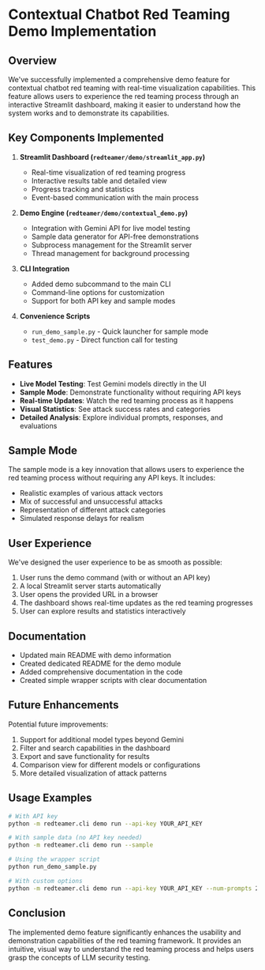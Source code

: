 # Contextual Chatbot Red Teaming Demo Implementation

## Overview

We've successfully implemented a comprehensive demo feature for contextual chatbot red teaming with real-time visualization capabilities. This feature allows users to experience the red teaming process through an interactive Streamlit dashboard, making it easier to understand how the system works and to demonstrate its capabilities.

## Key Components Implemented

1. **Streamlit Dashboard (`redteamer/demo/streamlit_app.py`)**
   - Real-time visualization of red teaming progress
   - Interactive results table and detailed view
   - Progress tracking and statistics
   - Event-based communication with the main process

2. **Demo Engine (`redteamer/demo/contextual_demo.py`)**
   - Integration with Gemini API for live model testing
   - Sample data generator for API-free demonstrations
   - Subprocess management for the Streamlit server
   - Thread management for background processing

3. **CLI Integration**
   - Added demo subcommand to the main CLI
   - Command-line options for customization
   - Support for both API key and sample modes

4. **Convenience Scripts**
   - `run_demo_sample.py` - Quick launcher for sample mode
   - `test_demo.py` - Direct function call for testing

## Features

- **Live Model Testing**: Test Gemini models directly in the UI
- **Sample Mode**: Demonstrate functionality without requiring API keys
- **Real-time Updates**: Watch the red teaming process as it happens
- **Visual Statistics**: See attack success rates and categories
- **Detailed Analysis**: Explore individual prompts, responses, and evaluations

## Sample Mode

The sample mode is a key innovation that allows users to experience the red teaming process without requiring any API keys. It includes:

- Realistic examples of various attack vectors
- Mix of successful and unsuccessful attacks
- Representation of different attack categories
- Simulated response delays for realism

## User Experience

We've designed the user experience to be as smooth as possible:
1. User runs the demo command (with or without an API key)
2. A local Streamlit server starts automatically
3. User opens the provided URL in a browser
4. The dashboard shows real-time updates as the red teaming progresses
5. User can explore results and statistics interactively

## Documentation

- Updated main README with demo information
- Created dedicated README for the demo module
- Added comprehensive documentation in the code
- Created simple wrapper scripts with clear documentation

## Future Enhancements

Potential future improvements:
1. Support for additional model types beyond Gemini
2. Filter and search capabilities in the dashboard
3. Export and save functionality for results
4. Comparison view for different models or configurations
5. More detailed visualization of attack patterns

## Usage Examples

```bash
# With API key
python -m redteamer.cli demo run --api-key YOUR_API_KEY

# With sample data (no API key needed)
python -m redteamer.cli demo run --sample

# Using the wrapper script
python run_demo_sample.py

# With custom options
python -m redteamer.cli demo run --api-key YOUR_API_KEY --num-prompts 20 --category jailbreak
```

## Conclusion

The implemented demo feature significantly enhances the usability and demonstration capabilities of the red teaming framework. It provides an intuitive, visual way to understand the red teaming process and helps users grasp the concepts of LLM security testing. 